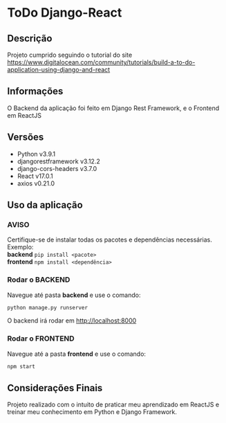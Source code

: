 # ToDo Django-React

## Descrição 

Projeto cumprido seguindo o tutorial do site <https://www.digitalocean.com/community/tutorials/build-a-to-do-application-using-django-and-react>

## Informações

O Backend da aplicação foi feito em Django Rest Framework, e o Frontend em ReactJS

## Versões

* Python v3.9.1
* djangorestframework v3.12.2
* django-cors-headers v3.7.0
* React v17.0.1
* axios v0.21.0

## Uso da aplicação

### AVISO

Certifique-se de instalar todas os pacotes e dependências necessárias.<br>
Exemplo:<br>
**backend** ```pip install <pacote>```<br>
**frontend** ```npm install <dependência>```


### Rodar o BACKEND

Navegue até pasta **backend** e use o comando:<br>
~~~python
python manage.py runserver
~~~

O backend irá rodar em <http://localhost:8000>

### Rodar o FRONTEND

Navegue até a pasta **frontend** e use o comando:
~~~javascript
npm start
~~~

## Considerações Finais

Projeto realizado com o intuito de praticar meu aprendizado em ReactJS e treinar meu conhecimento em Python e Django Framework.







